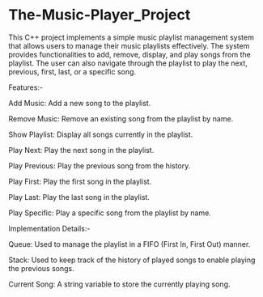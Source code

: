 # The-Music-Player_Project
This C++ project implements a simple music playlist management system that allows users to manage their music playlists effectively. The system provides functionalities to add, remove, display, and play songs from the playlist. The user can also navigate through the playlist to play the next, previous, first, last, or a specific song.


Features:-


Add Music: Add a new song to the playlist.

Remove Music: Remove an existing song from the playlist by name.

Show Playlist: Display all songs currently in the playlist.

Play Next: Play the next song in the playlist.

Play Previous: Play the previous song from the history.

Play First: Play the first song in the playlist.

Play Last: Play the last song in the playlist.

Play Specific: Play a specific song from the playlist by name.


Implementation Details:-


Queue: Used to manage the playlist in a FIFO (First In, First Out) manner.

Stack: Used to keep track of the history of played songs to enable playing the previous songs.

Current Song: A string variable to store the currently playing song.
